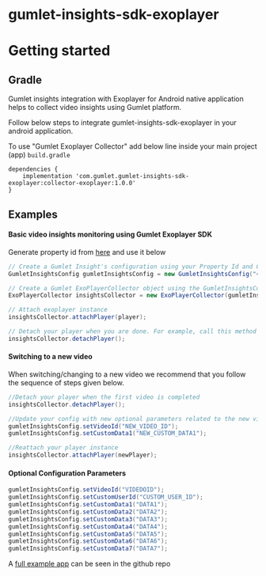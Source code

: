 # gumlet-insights-sdk-exoplayer

# Getting started
## Gradle
Gumlet insights integration with Exoplayer for Android native application helps to collect video insights using Gumlet platform. 

Follow below steps to integrate gumlet-insights-sdk-exoplayer in your android application.

To use "Gumlet Exoplayer Collector" add below line inside your main project (app) `build.gradle`

```
dependencies {
    implementation 'com.gumlet.gumlet-insights-sdk-exoplayer:collector-exoplayer:1.0.0'
}
```

## Examples
#### Basic video insights monitoring using Gumlet Exoplayer SDK

Generate property id from [here](https://www.gumlet.com/) and use it below

```java
// Create a Gumlet Insight's configuration using your Property Id and Context object
GumletInsightsConfig gumletInsightsConfig = new GumletInsightsConfig("<PROPERTY_ID>", "<CONTEXT>");

// Create a Gumlet ExoPlayerCollector object using the GumletInsightsConfig that we have just created
ExoPlayerCollector insightsCollector = new ExoPlayerCollector(gumletInsightsConfig, <CONTEXT object>);

// Attach exoplayer instance
insightsCollector.attachPlayer(player);

// Detach your player when you are done. For example, call this method when you call the release() method
insightsCollector.detachPlayer();
```

#### Switching to a new video
When switching/changing to a new video we recommend that you follow the sequence of steps given below.

```java
//Detach your player when the first video is completed 
insightsCollector.detachPlayer();

//Update your config with new optional parameters related to the new video playback
gumletInsightsConfig.setVideoId("NEW_VIDEO_ID");
gumletInsightsConfig.setCustomData1("NEW_CUSTOM_DATA1"); 

//Reattach your player instance 
insightsCollector.attachPlayer(newPlayer);
``` 


#### Optional Configuration Parameters
```java
gumletInsightsConfig.setVideoId("VIDEDOID");
gumletInsightsConfig.setCustomUserId("CUSTOM_USER_ID");
gumletInsightsConfig.setCustomData1("DATA1");
gumletInsightsConfig.setCustomData2("DATA2");
gumletInsightsConfig.setCustomData3("DATA3");
gumletInsightsConfig.setCustomData4("DATA4");
gumletInsightsConfig.setCustomData5("DATA5");
gumletInsightsConfig.setCustomData6("DATA6");
gumletInsightsConfig.setCustomData7("DATA7"); 

```

A [full example app](https://github.com/gumlet/gumlet-insights-sdk-exoplayer/tree/main/app/src) can be seen in the github repo